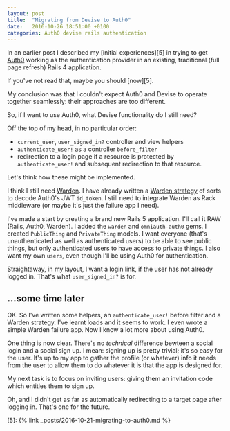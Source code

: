 ```yaml
---
layout: post
title:  "Migrating from Devise to Auth0"
date:   2016-10-26 18:51:00 +0100
categories: Auth0 devise rails authentication
---
```


In an earlier post I described my [initial experiences][5] in trying to get [Auth0][0] working as the authentication provider in an existing, traditional (full page refresh) Rails 4 application.

If you've not read that, maybe you should [now][5].

My conclusion was that I couldn't expect Auth0 and Devise to operate together seamlessly: their approaches are too different.

So, if I want to use Auth0, what Devise functionality do I still need?

Off the top of my head, in no particular order:

* `current_user`, `user_signed_in?` controller and view helpers
* `authenticate_user!` as a controller `before_filter`
* redirection to a login page if a resource is protected by `authenticate_user!` and subsequent redirection to that resource.

Let's think how these might be implemented.

I think I still need [Warden][3]. I have already written a [Warden strategy][4] of sorts to decode Auth0's JWT `id_token`. I still need to integrate Warden as Rack middleware (or maybe it's just the failure app I need).

I've made a start by creating a brand new Rails 5 application. I'll call it RAW (Rails, Auth0, Warden). I added the `warden` and `omniauth-auth0` gems. I created `PublicThing` and `PrivateThing` models. I want everyone (that's unauthenticated as well as authenticated users) to be able to see public things, but only authenticated users to have access to private things. I also want my own `users`, even though I'll be using Auth0 for authentication.

Straightaway, in my layout, I want a login link, if the user has not already logged in. That's what `user_signed_in?` is for.

## ...some time later

OK. So I've written some helpers, an `authenticate_user!` before filter and a Warden strategy. I've learnt loads and it seems to work. I even wrote a simple Warden failure app. Now I know a lot more about using Auth0.

One thing is now clear. There's no *technical* difference bewteen a social login and a social sign up. I mean: signing up is pretty trivial; it's so easy for the user. It's up to my app to gather the profile (or whatever) info it needs from the user to allow them to do whatever it is that the app is designed for.

My next task is to focus on inviting users: giving them an invitation code which entitles them to sign up.

Oh, and I didn't get as far as automatically redirecting to a target page after logging in. That's one for the future.

[0]: https://Auth0.com
[1]: https://github.com/auth0/omniauth-auth0
[2]: https://auth0.com/docs/libraries/lock
[3]: https://github.com/hassox/warden
[4]: https://github.com/hassox/warden/wiki/Strategies
[5]: {% link _posts/2016-10-21-migrating-to-auth0.md %}
